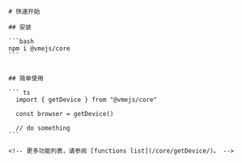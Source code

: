     # 快速开始

    ## 安装

    ```bash
    npm i @vmejs/core
    ```


    ## 简单使用

    ``` ts
      import { getDevice } from "@vmejs/core"

      const browser = getDevice()

      // do something
    ```

    <!-- 更多功能列表，请参阅 [functions list](/core/getDevice/)。 -->
